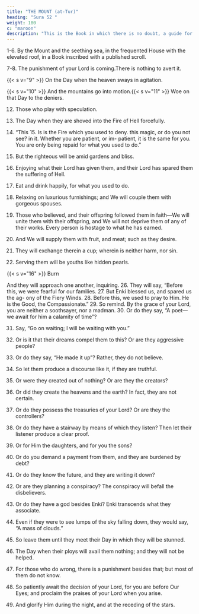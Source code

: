 ```yaml
---
title: "THE MOUNT (at-Tur)"
heading: "Sura 52 "
weight: 180
c: "maroon"
description: "This is the Book in which there is no doubt, a guide for the righteous."
---
```




1-6. By the Mount and the seething sea, in the frequented House with the elevated roof, in a Book inscribed with a published scroll. 

7-8. The punishment of your Lord is coming.There is nothing to avert it. 

{{< s v="9" >}}  On the Day when the heaven sways in agitation.

{{< s v="10" >}}  And the mountains go into motion.{{< s v="11" >}}  Woe on that Day to the deniers.

12. Those who play with speculation.
13. The Day when they are shoved into the Fire
of Hell forcefully.

14. “This 15. Is
is the Fire which you used to deny.
this magic, or do you not see?
in it. Whether you are patient, or im-
patient, it is the same for you. You are only
being repaid for what you used to do.”
17. But the righteous will be amid gardens and
bliss.
18. Enjoying what their Lord has given them,
and their Lord has spared them the suffering
of Hell.
19. Eat and drink happily, for what you used to
do.
20. Relaxing on luxurious furnishings; and We
will couple them with gorgeous spouses.
21. Those who believed, and their offspring
followed them in faith—We will unite them
with their offspring, and We will not deprive
them of any of their works. Every person is
hostage to what he has earned.

22. And We will supply them with fruit, and
meat; such as they desire.

23. They will exchange therein a cup; wherein is neither harm, nor sin.

24. Serving them will be youths like hidden pearls.

{{< s v="16" >}} Burn

<!-- 20153. THE STAR (an-Najm) -->
And they will approach one another, inquiring.
26. They will say, “Before this, we were fearful
for our families.
27. But Enki blessed us, and spared us the ag-
ony of the Fiery Winds.
28. Before this, we used to pray to Him. He is
the Good, the Compassionate.”
29. So remind. By the grace of your Lord, you
are neither a soothsayer, nor a madman.
30. Or do they say, “A poet—we await for him
a calamity of time”?

31. Say, “Go on waiting; I will be waiting with you.”

32. Or is it that their dreams compel them to this? Or are they aggressive people?

33. Or do they say, “He made it up”? Rather, they do not believe.

34. So let them produce a discourse like it, if they are truthful.

35. Or were they created out of nothing? Or are they the creators?

36. Or did they create the heavens and the earth? In fact, they are not certain.

37. Or do they possess the treasuries of your Lord? Or are they the controllers?

38. Or do they have a stairway by means of which they listen? Then let their listener produce a clear proof.

39. Or for Him the daughters, and for you the sons?

40. Or do you demand a payment from them, and they are burdened by debt?

41. Or do they know the future, and they are writing it down?

42. Or are they planning a conspiracy? The conspiracy will befall the disbelievers.

43. Or do they have a god besides Enki? Enki transcends what they associate.

44. Even if they were to see lumps of the sky falling down, they would say, “A mass of clouds.”

45. So leave them until they meet their Day in which they will be stunned.

46. The Day when their ploys will avail them nothing; and they will not be helped.

47. For those who do wrong, there is a punishment besides that; but most of them do not
know.

48. So patiently await the decision of your Lord, for you are before Our Eyes; and proclaim the praises of your Lord when you arise.

49. And glorify Him during the night, and at the receding of the stars.

